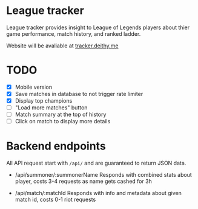 # League tracker

League tracker provides insight to League of Legends players about thier game performance, match history, and ranked ladder.

Website will be avaliable at [tracker.deithy.me](https://tracker.deithy.me)

# TODO
- [x] Mobile version
- [x] Save matches in database to not trigger rate limiter
- [x] Display top champions
- [ ] "Load more matches" button
- [ ] Match summary at the top of history
- [ ] Click on match to display more details

# Backend endpoints

All API request start with ```/api/``` and are guaranteed to return JSON data.

* /api/summoner/:summonerName
  Responds with combined stats about player, costs 3-4 requests as name gets cashed for 3h

* /api/match/:matchId
  Responds with info and metadata about given match id, costs 0-1 riot requests
